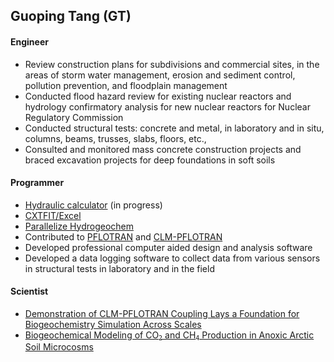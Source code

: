## Guoping Tang (GT)

#### Engineer 
* Review construction plans for subdivisions and commercial sites, in the areas of storm water management, erosion and sediment control, pollution prevention, and floodplain management 
* Conducted flood hazard review for existing nuclear reactors and hydrology confirmatory analysis for new nuclear reactors for Nuclear Regulatory Commission
* Conducted structural tests: concrete and metal, in laboratory and in situ, columns, beams, trusses, slabs, floors, etc.,  
* Consulted and monitored mass concrete construction projects and braced excavation projects for deep foundations in soft soils

#### Programmer
* [Hydraulic calculator](https://github.com/t6g/HydraulicCalculator) (in progress) 
* [CXTFIT/Excel](https://cxtfit.github.io)
* [Parallelize Hydrogeochem](http://doi.org/10.1016/j.cageo.2010.04.013) 
* Contributed to [PFLOTRAN](https://bitbucket.org/pflotran/) and [CLM-PFLOTRAN](https://doi.org/10.5194/gmd-9-927-2016) 
* Developed professional computer aided design and analysis software  
* Developed a data logging software to collect data from various sensors in structural tests in laboratory and in the field 

#### Scientist
* [Demonstration of CLM-PFLOTRAN Coupling Lays a Foundation for Biogeochemistry Simulation Across Scales](https://ngee-arctic.ornl.gov/highlights/demonstration-clm-pflotran-coupling-lays-foundation-biogeochemistry-simulation-across)
* [Biogeochemical Modeling of CO<code><sub>2</sub></code> and CH<code><sub>4</sub></code> Production in Anoxic Arctic Soil Microcosms](https://ngee-arctic.ornl.gov/results/biogeochemical-modeling-co2-and-ch4-production-anoxic-arctic-soil-microcosms)

